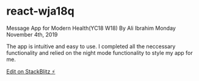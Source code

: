# react-wja18q
Message App for Modern Health(YC18 W18)
By Ali Ibrahim
Monday November 4th, 2019

The app is intuitive and easy to use. 
I completed all the neccessary functionality and
relied on the night mode functionality to style my 
app for me.

[Edit on StackBlitz ⚡️](https://stackblitz.com/edit/react-wja18q)